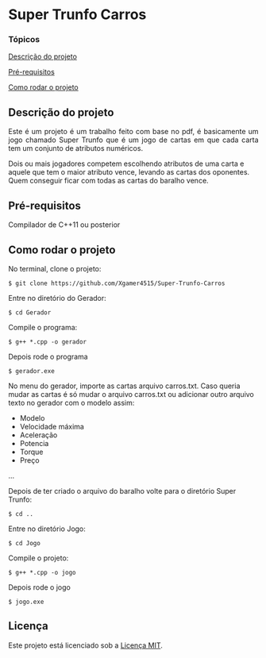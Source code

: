 <h1>Super Trunfo Carros</h1> 

### Tópicos 

[Descrição do projeto](#descrição-do-projeto)

[Pré-requisitos](#pré-requisitos)

[Como rodar o projeto](#como-rodar-o-projeto)

## Descrição do projeto 

<p align="justify">
  Este é um projeto é um trabalho feito com base no pdf, é basicamente um jogo chamado Super Trunfo que é um jogo de cartas em que cada carta tem um conjunto de atributos numéricos. 
  
  Dois ou mais jogadores competem escolhendo atributos de uma carta e aquele que tem o maior atributo vence, levando as cartas dos oponentes. Quem conseguir ficar com todas as cartas do baralho vence.  
</p>  

## Pré-requisitos

Compilador de C++11 ou posterior

## Como rodar o projeto

No terminal, clone o projeto: 

```
$ git clone https://github.com/Xgamer4515/Super-Trunfo-Carros
```

Entre no diretório do Gerador: 

```
$ cd Gerador   
```

Compile o programa:

```
$ g++ *.cpp -o gerador
```

Depois rode o programa

```
$ gerador.exe
```

No menu do gerador, importe as cartas arquivo carros.txt. Caso queria mudar as cartas é só mudar o arquivo carros.txt ou adicionar outro arquivo texto no gerador com o modelo assim:

- Modelo
- Velocidade máxima
- Aceleração
- Potencia
- Torque
- Preço

...

Depois de ter criado o arquivo do baralho volte para o diretório Super Trunfo:   
 
```
$ cd ..
```

Entre no diretório Jogo:
```
$ cd Jogo
```

Compile o projeto:
```
$ g++ *.cpp -o jogo
```

Depois rode o jogo

```
$ jogo.exe
```

## Licença 

Este projeto está licenciado sob a [Licença MIT](LICENSE).
